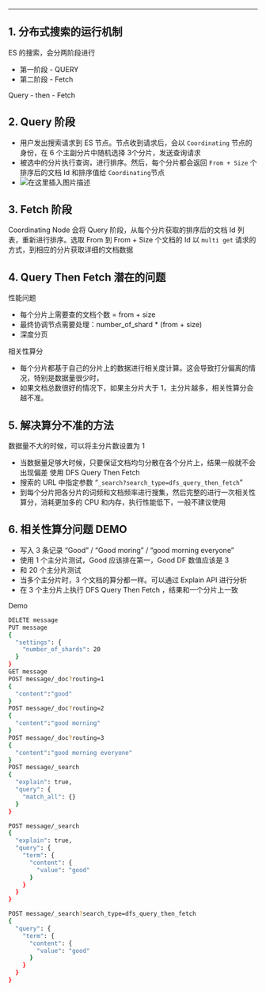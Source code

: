 

----
## 1. 分布式搜索的运行机制
ES 的搜索，会分两阶段进行

 - 第一阶段 - QUERY
 - 第二阶段 - Fetch

Query - then - Fetch
## 2. Query 阶段

 - 用户发出搜索请求到 ES 节点。节点收到请求后，会以 `Coordinating` 节点的身份，在 6 个主副分片中随机选择 3个分片，发送查询请求
 - 被选中的分片执行查询，进行排序。然后，每个分片都会返回 `From + Size` 个排序后的文档 Id 和排序值给 `Coordinating`节点
 - ![在这里插入图片描述](https://img-blog.csdnimg.cn/20210303165031830.png?x-oss-process=image/watermark,type_ZmFuZ3poZW5naGVpdGk,shadow_10,text_aHR0cHM6Ly9ibG9nLmNzZG4ubmV0L3hpeGloYWhhbGVsZWhlaGU=,size_16,color_FFFFFF,t_70)


## 3. Fetch 阶段
Coordinating Node 会将 Query 阶段，从每个分片获取的排序后的文档 Id 列表，重新进行排序。选取 From 到 From + Size 个文档的 Id
以 `multi get` 请求的方式，到相应的分片获取详细的文档数据


## 4. Query Then Fetch 潜在的问题
性能问题

 - 每个分片上需要查的文档个数 = from + size
 - 最终协调节点需要处理：number_of_shard * (from + size)
 - 深度分页

相关性算分

 - 每个分片都基于自己的分片上的数据进行相关度计算。这会导致打分偏离的情况，特别是数据量很少时，
 - 如果文档总数很好的情况下，如果主分片大于 1，主分片越多，相关性算分会越不准。

## 5. 解决算分不准的方法
数据量不大的时候，可以将主分片数设置为 1

 - 当数据量足够大时候，只要保证文档均匀分散在各个分片上，结果一般就不会出现偏差 使用 DFS Query Then Fetch
 - 搜索的 URL 中指定参数 “`_search?search_type=dfs_query_then_fetch`”
 - 到每个分片把各分片的词频和文档频率进行搜集，然后完整的进行一次相关性算分，消耗更加多的 CPU 和内存，执行性能低下，一般不建议使用

## 6. 相关性算分问题 DEMO

 - 写入 3 条记录 “Good” / “Good moring” / “good morning everyone”
 - 使用 1 个主分片测试，Good 应该排在第一，Good DF 数值应该是 3
 - 和 20 个主分片测试
 - 当多个主分片时，3 个文档的算分都一样。可以通过 Explain API 进行分析
 - 在 3 个主分片上执行 DFS Query Then Fetch ，结果和一个分片上一致

Demo

```bash
DELETE message
PUT message
{
  "settings": {
    "number_of_shards": 20
  }
}
GET message
POST message/_doc?routing=1
{
  "content":"good"
}
POST message/_doc?routing=2
{
  "content":"good morning"
}
POST message/_doc?routing=3
{
  "content":"good morning everyone"
}
POST message/_search
{
  "explain": true,
  "query": {
    "match_all": {}
  }
}

POST message/_search
{
  "explain": true,
  "query": {
    "term": {
      "content": {
        "value": "good"
      }
    }
  }
}

POST message/_search?search_type=dfs_query_then_fetch
{
  "query": {
    "term": {
      "content": {
        "value": "good"
      }
    }
  }
}
```


